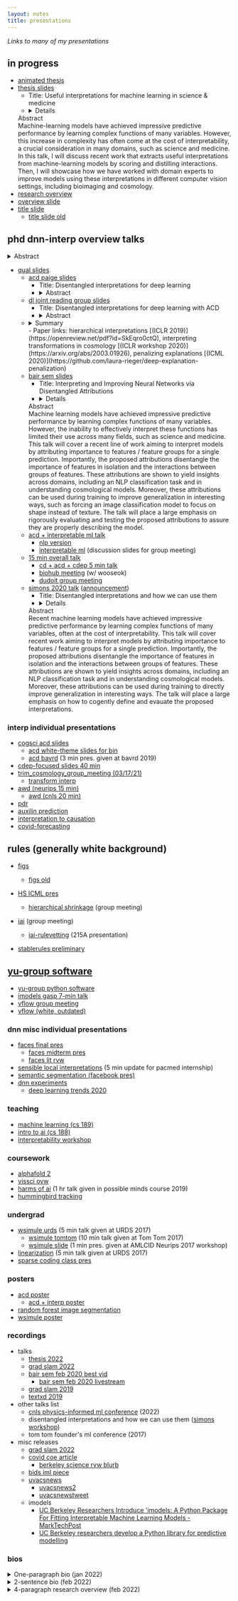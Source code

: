 ```yaml
---
layout: notes
title: presentations
---
```


*Links to many of my presentations*

## in progress

- [animated thesis](https://docs.google.com/presentation/d/1TGTwvh1qOUDcSmn4xlFDK5D-j54PUs3IMAxsRL19LYA/edit#slide=id.g11022bc8220_0_8)
- [thesis slides](https://docs.google.com/presentation/d/1IyxCrB5Ol8RsvFBTTy4Y5DQH3TxS9Wgl7Pxt1thrBBY/edit)
	- Title: Useful interpretations for machine learning in science & medicine
	- <details>
    <summary>Abstract</summary>
    Machine-learning models have achieved impressive predictive performance by learning complex functions of many variables. However, this increase in complexity has often come at the cost of interpretability, a crucial consideration in many domains, such as science and medicine. In this talk, I will discuss recent work that extracts useful interpretations from machine-learning models by scoring and distilling interactions. Then, I will showcase how we have worked with domain experts to improve models using these interpretations in different computer vision settings, including bioimaging and cosmology.
    </details>
- [research overview](https://docs.google.com/presentation/d/19fTICv0pyRiwGE39mqE_eGTq0Arn3OtVnDSrURFbPMA/present?slide=id.p) 
- [overview slide](https://docs.google.com/presentation/d/1gvYfUkb-7yCXUUerBbgsOhGT82lj2ZPTYPop1qvSVzE/edit#slide=id.ga03c02da4e_0_126)
- [title slide](https://docs.google.com/presentation/d/1gvYfUkb-7yCXUUerBbgsOhGT82lj2ZPTYPop1qvSVzE/edit#slide=id.ga03c02da4e_0_126)
  - [title slide old](https://docs.google.com/presentation/d/13GyKciZZ1zZWmWqCSksvZtGpydAkDjOL0lYVr75kpAU/edit)

## phd dnn-interp overview talks

<details>
<summary>Abstract</summary>
Deep learning models have achieved impressive predictive performance by learning complex functions of many variables, often at the cost of interpretability. I will discuss a recent line of work aiming to interpret neural networks by attributing importance to features and feature interactions for individual predictions. Importantly, the proposed methods disentangle the importance of features in isolation and the interactions between groups of features. These attributions significantly enhance interpretability and can be used to directly improve generalization in interesting ways. I will showcase how we have worked with domain experts to make these attributions useful in different computer vision settings, including in bioimaging and cosmology.
</details>

- [qual slides](https://docs.google.com/presentation/d/1cdzZsyRYRs9GiR9s2-V7OO8oIcaabT5TVJFGR9qk_HY/edit#slide=id.p)
    - [acd paige slides](https://docs.google.com/presentation/d/1aZvpZVk6pMmcUkQD0MaBQrmoecU835x6bqi1cbQNXeU/edit#slide=id.g51955b76d5_0_7)
        - Title: Disentangled interpretations for deep learning
        - <details>
          <summary>Abstract</summary>
          Deep learning models have achieved impressive predictive performance by learning complex functions of many variables, often at the cost of interpretability. I will discuss a recent line of work aiming to interpret neural networks by attributing importance to features and feature interactions for individual predictions. Importantly, the proposed methods disentangle the importance of features in isolation and the interactions between groups of features. These attributions significantly enhance interpretability and can be used to directly improve generalization in interesting ways. I will showcase how we have worked with domain experts to make these attributions useful in different computer vision settings, including in bioimaging and cosmology.
          </details>
    - [dl joint reading group slides](https://docs.google.com/presentation/d/1MNEtfdD1ng8o_s75FYTZPbUDSmAf7smIc8jJnZ2FbO0/edit?usp=sharing)
        - Title: Disentangled interpretations for deep learning with ACD
        - <details>
          <summary>Abstract</summary>
          Deep learning models have achieved impressive predictive performance by learning complex functions of many variables, often at the cost of interpretability. I will discuss our recent works aiming to interpret neural networks by attributing importance to features and feature interactions for individual predictions. Importantly, the proposed method (named agglomerative contextual decomposition, or ACD) disentangles the importance of features in isolation and the interactions between groups of features. These attributions yield insights across domains, including in NLP/computer vision and can be used to directly improve generalization in interesting ways.
          </details>
    - <details>
      <summary>Summary</summary>
      We focus on a problem in cosmology, where it is crucial to interpret how a model trained on simulations predicts fundamental cosmological parameters. By extending ACD to interpret transformations of input features, we vet the model by analyzing attributions in the frequency domain. Finally, we discuss ongoing work using ACD to develop simple transformations (e.g. adaptive wavelets) which can be both predictive and interpretable for cosmological parameter prediction.
      </details>
        - Paper links: hierarchical interpretations [(ICLR 2019)](https://openreview.net/pdf?id=SkEqro0ctQ), interpreting transformations in cosmology [(ICLR workshop 2020)](https://arxiv.org/abs/2003.01926), penalizing explanations [(ICML 2020)](https://github.com/laura-rieger/deep-explanation-penalization)
    - [bair sem slides](https://docs.google.com/presentation/d/1vpunbuggj1sHxz3g_20pj2vtesHxJNUQoPbsHMMfz3A/edit#slide=id.p)
        - Title: Interpreting and Improving Neural Networks via Disentangled Attributions
        - <details>
      <summary>Abstract</summary>
      Machine learning models have achieved impressive predictive performance by learning complex functions of many variables. However, the inability to effectively interpret these functions has limited their use across many fields, such as science and medicine. This talk will cover a recent line of work aiming to interpret models by attributing importance to features / feature groups for a single prediction. Importantly, the proposed attributions disentangle the importance of features in isolation and the interactions between groups of features. These attributions are shown to yield insights across domains, including an NLP classification task and in understanding cosmological models. Moreover, these attributions can be used during training to improve generalization in interesting ways, such as forcing an image classification model to focus on shape instead of texture. The talk will place a large emphasis on rigorously evaluating and testing the proposed attributions to assure they are properly describing the model.
      </details>
    - [acd + interpretable ml talk](https://docs.google.com/presentation/d/1x4zzugqu1kMhUKdM94MWrfB9Y6-YfrnHsv5MDFvzfmE/edit#slide=id.p)
        - [nlp version](https://docs.google.com/presentation/d/1bFIdoarqhZdwyXmvNKgqfbhKXByfgPW9h27HYGDXKGM/edit)
        - [interpretable ml](https://docs.google.com/presentation/d/13jbgFyYSSDaMUd2w4RY9GHteTcWJj1drS6_2sOkvnv4/present?slide=id.p) (discussion slides for group meeting)
    - [15 min overall talk](https://docs.google.com/presentation/d/16u_23-P7uvouNo_HvpLCgG1Um3ZDu5c3d76YBhQsjjI/edit#slide=id.gc5100c8fb5_0_519)
        - [cd + acd + cdep 5 min talk](https://docs.google.com/presentation/d/1qWor5d7AXVQfcLtQmFdMPUDPHeBkN1wWZid_pfxZjVQ/edit#slide=id.g51955b76d5_0_7)
        - [biohub meeting](https://docs.google.com/presentation/d/1-VadvMFR9UutmjGFXASMTdPLAiuU_6nzqKvPsEjKkW0/edit?usp=sharing) (w/ wooseok)
        - [dudoit group meeting](https://docs.google.com/presentation/d/1xA4aaBXKV4cO5_iXZZcUnheFpcMsT1U5fJZdaE7FwME/edit#slide=id.p)
    - [simons 2020 talk](https://docs.google.com/presentation/d/1OW4LxoKd6qxPaTP6XXH_gTLfrDV9DVfO7Wa00oznJv4/edit#slide=id.p) ([announcement](https://simons.berkeley.edu/events/disentangled-interpretations-and-how-we-can-use-them))
      - Title: Disentangled interpretations and how we can use them
      - <details>
      <summary>Abstract</summary>
      Recent machine learning models have achieved impressive predictive performance by learning complex functions of many variables, often at the cost of interpretability. This talk will cover recent work aiming to interpret models by attributing importance to features / feature groups for a single prediction. Importantly, the proposed attributions disentangle the importance of features in isolation and the interactions between groups of features. These attributions are shown to yield insights across domains, including an NLP classification task and in understanding cosmological models. Moreover, these attributions can be used during training to directly improve generalization in interesting ways. The talk will place a large emphasis on how to cogently define and evauate the proposed interpretations.
      </details>

### interp individual presentations

- [cogsci acd slides](https://docs.google.com/presentation/d/1I6djTqVn6YGKqxvQk59-4C39LbE68mNQbX1Go5pzTH4/present?slide=id.p)
    - [acd white-theme slides for bin](https://docs.google.com/presentation/d/1GjL0IJWft3IpdWxAwprXNiZkAG4Jl5mU6FNT2t0DGkQ/edit#slide=id.g5d6ee59cb4_0_0)
    - [acd bavrd](https://docs.google.com/presentation/d/1IVeb5ibe561VR5PAQEN5hdnwmpAHquK4JLb1vzT9fd8/present) (3 min pres. given at bavrd 2019)
- [cdep-focused slides 40 min](https://docs.google.com/presentation/d/1F9spZOwKbxtXqpCiKv2V332v4Vs-UV6mQ_7Xs_cnrLg/edit#slide=id.p)    
- [trim_cosmology_group_meeting (03/17/21)](https://docs.google.com/presentation/d/1sDtuaZt7bnAzvEB6tEv04rhVifnGSvyA1o6qUA-Z4ys/edit#slide=id.p)
    - [transform interp](https://docs.google.com/presentation/d/1mH1uG38qJg-ar0G-LiVPZWNKPO_2GiD-uayWM5AI-bo/present?slide=id.p)
- [awd (neurips 15 min)](https://docs.google.com/presentation/d/1YrzAir94D0KWewau34dZAXXPdATRuqeVf8Jt-o_wqG8/edit#slide=id.p)
  - [awd (cnls 20 min)](https://docs.google.com/presentation/d/1TuYEzCZrUX_EbjlQId8dig9lmCC0iw68sPxLqXwd-PM/edit#slide=id.p)
- [pdr](https://docs.google.com/presentation/d/18Tdiym7hDeu0c4tj5XezrznIDfbltR4QQJJZjaHi7tk/present?slide=id.p)
- [auxilin prediction](https://docs.google.com/presentation/d/1sQXbFUTSEyrmDkovV8g759Wj8E9LBpATAVV1iweKeGo/edit#slide=id.gc0f646bcee_0_0)
- [interpretation to causation](https://docs.google.com/presentation/d/1vwgpNp36ssspO5LcUgnohtm9JT-PeSwsX47LpZjvono/edit#slide=id.g9d8da641c4_0_36)
- [covid-forecasting](https://docs.google.com/presentation/d/1nAYfBHj9qP-Qzpjho4dyMTx2Bc5Pccxu1VqIFiEaeYg/edit)

## rules (generally white background)

- [figs](https://docs.google.com/presentation/d/1Gk5mEcSp6uePS72q-oF-GhXgLSbHfq2jWqMTKfwDaJw/present?slide=id.g112865da5f6_0_0)
  - [figs old](https://docs.google.com/presentation/d/1hMF3kMoQDdrM6BHDq1CWVYsibgVyaOVtz0l2WEIbsy0/edit?usp=sharing)
- [HS ICML pres](https://docs.google.com/presentation/d/1z8CzmEWWsAq3-QvlLST4RA9JKpZd5ELtkf5vx6ysXCQ/edit?usp=sharing)
  - [hierarchical shrinkage](https://docs.google.com/presentation/d/1inyZnryrs6dNO6VCn7ng6Rjc-XCkuagxx9YVHKJWqrM/present?slide=id.g1154243f54b_2_372) (group meeting)

- [iai](https://docs.google.com/presentation/d/19liiotfBKNPm2lli6U1ZOPd8jCHEL8Y99HcEZFHOSsQ/edit#slide=id.gc6d28d5565_0_0) (group meeting)
  - [iai-rulevetting](https://docs.google.com/presentation/d/1Ui-NWeJobJ4MhcK-1RG20q8PSyQq4harjOsZ-ml8K4s/edit#slide=id.gc6d28d5565_0_0) (215A presentation)
- [stablerules preliminary](https://docs.google.com/presentation/d/1KSUncdizsQ3cmpsZE0uGGWudQuewMKnukI8V3uManHc/edit#slide=id.gd4a2e647f0_0_0)

## [yu-group software](https://docs.google.com/presentation/d/1phLaC8n8iKG68RQtm99BE3gDkOj-NQhiO2AtJGjBFkM/edit#slide=id.gfc50a11ff5_0_0)

- [yu-group python software](https://docs.google.com/presentation/d/1fKBsTGe8hjbxxk2HbV38dhMiboPhPsVeZlnTE47P5nk/edit)
- [imodels gasp 7-min talk](https://docs.google.com/presentation/d/1fpHo-MtIJntlIrYlQj0yK3spJ7Unf10CNTH-PG9LQ_A/edit?usp=sharing)
- [vflow group meeting](https://docs.google.com/presentation/d/1ReJ3Lqh4VZqpu6X6sP47f6Re6PvLIX9ZRAdjb8ZhFXE/edit#slide=id.g1047cb8ef63_0_0)
- [vflow (white, outdated)](https://docs.google.com/presentation/d/1bcrdF5TozKNLdvxvRK63wsDHS8qRDvg2MgsAZYUy2jw/edit)




### dnn misc individual presentations
- [faces final pres](https://docs.google.com/presentation/d/19Z4TnHCDkNENutyKmE_kZBSJX4jMUam6DoH3HckkMrI/present?slide=id.p)
    - [faces midterm pres](https://docs.google.com/presentation/d/1YxSZtsSOdQ_OZYgctFE1Cgfymv0cmBTzNDkt68d-RE0/present?slide=id.p)
    - [faces lit rvw](https://docs.google.com/presentation/d/1C6l4qq0O_-SosHswPwqo3ixJweMI8gkNku9crzZMw80/present?slide=id.p)
- [sensible local interpretations](https://docs.google.com/presentation/d/1tKVgg2bo7jSgE8TMyt15VAOkGhDPncFpMnZ-mmtoMNI/edit#slide=id.p) (5 min update for pacmed internship)
- [semantic segmentation (facebook pres)](https://docs.google.com/presentation/d/1n_EImcRN8_R-smL6h-Gfxa11vsUczljj/present?slide=id.p1)
- [dnn experiments](http://csinva.github.io/pres/dnn_experiments/#/)
    - [deep learning trends 2020](https://docs.google.com/presentation/d/15NRwGfKyGkcDIDKYwoq82PXdJrkJeRmSQfUbk5oQvuM/edit#slide=id.g8da3737a00_0_24)


### teaching
- [machine learning (cs 189)](https://csinva.github.io/pres/189/#/)
- [intro to ai (cs 188)](https://csinva.github.io/pres/188/#/)
- [interpretability workshop](https://docs.google.com/presentation/d/1RIdbV279r20marRrN0b1bu2z9STkrivsMDa_Dauk8kE/present?slide=id.p)

### coursework
- [alphafold 2](https://docs.google.com/presentation/d/1-MjMAgO2F7RH842BcuKjBlmuf5UA9IPsYADhQ56mkuE/edit#slide=id.p)
- [vissci ovw](https://docs.google.com/presentation/d/1d2prZlhmG72whCTzfGJ_pk-Pgv9Sx-bGG0e503whYvw/present?slide=id.p)
- [harms of ai](https://docs.google.com/presentation/d/1yZkEkDU-ELvh_Od3xvhd8Lsu70U7Cjs5QJnpNIVLgII/present) (1 hr talk given in possible minds course 2019)
- [hummingbird tracking](https://docs.google.com/presentation/d/15iygjXGLu7Ha096GwMV5t6sjP7IPcTHqimPkTDwrpPI/present?slide=id.p)

### undergrad

- [wsimule urds](https://docs.google.com/presentation/d/1GO6lN5o2idozOUdnObXGnXKFbZiJiKKKkmx73uE4BAI/present?slide=id.p) (5 min talk given at URDS 2017)
    - [wsimule tomtom](https://docs.google.com/presentation/d/1KghayB2g8u5xwVuILzT4XtalKi3rerVROaoRb6RUVBk/edit) (10 min talk given at Tom Tom 2017)
    - [wsimule slide](/assets/write_ups/wsimule_17_nips_slide.pdf) (1 min pres. given at AMLCID Neurips 2017 workshop)
- [linearization](https://docs.google.com/presentation/d/1JriXXofysuXyfU4CeyNHJUTYSfa18R9Q3EhkCwFwh4g/present?slide=id.p) (5 min talk given at URDS 2017)
- [sparse coding class pres](https://docs.google.com/presentation/d/199lCpVaOA6ez4QXkt9W8-fMv8rF_rGv_9rsXIwe1LKI/edit#slide=id.p)

### posters
- [acd poster](/assets/write_ups/acd_18_bairday_poster.pdf)
	- [acd + interp poster](/assets/write_ups/utokyo_19_interp_poster.pdf)
- [random forest image segmentation](/assets/write_ups/singh_15_rf_segmentation.pdf)
- [wsimule poster](/assets/write_ups/wsimule_17_nips_poster.pdf)

### recordings
- talks
    - [thesis 2022](https://drive.google.com/file/d/1h9M29xcMB0LMHQx8DFi-aJjtIPqJG8Cv/view)
    - [grad slam 2022](https://www.youtube.com/watch?v=1JahZhczriY)
    - [bair sem feb 2020 best vid](https://www.youtube.com/watch?v=avrnelFZSS4&feature=youtu.be)
        - [bair sem feb 2020 livestream](https://www.youtube.com/watch?v=x6AHX-VrcdM&feature=youtu.be)
    - [grad slam 2019](https://www.youtube.com/watch?v=6VVppY-uUgE&feature=youtu.be&t=5600)
    - [textxd 2019](https://berkeley-haas.hosted.panopto.com/Panopto/Pages/Viewer.aspx?id=276daa74-7298-40b1-9503-ab17014b5863)
- other talks list
    - [cnls physics-informed ml conference](https://web.cvent.com/event/ead9c1d8-c632-4896-ba9e-d5f3fec81e86/websitePage:a9dfad1e-e21c-46b6-bf79-eee883bd1448) (2022)
    - disentangled interpretations and how we can use them ([simons workshop](https://simons.berkeley.edu/events/disentangled-interpretations-and-how-we-can-use-them))
    - tom tom founder's ml conference (2017)
- misc releases
  - [grad slam 2022](https://eecs.berkeley.edu/news/2022/03/chandan-singh-2022-berkeley-grad-slam-competition-semi-finalist)
  - [covid coe article](https://engineering.berkeley.edu/news/2020/04/getting-the-right-equipment-to-the-right-people/)
    - [berkeley science rvw blurb](https://berkeleysciencereview.com/article/ppe-to-the-ppeople-2/) 
  - [bids iml piece](https://bids.berkeley.edu/publications/definitions-methods-and-applications-interpretable-machine-learning)
  - [uvacsnews](https://uvacsnews.wordpress.com/2017/05/04/chandansingh/)
    - [uvacsnews2](https://uvacsnews.wordpress.com/2017/05/12/congratulations-to-our-cs-award-winners/)
    - [uvacsnewstweet](https://twitter.com/CS_UVA/status/860155364347715584)
  - imodels
    - [UC Berkeley Researchers Introduce 'imodels: A Python Package For Fitting Interpretable Machine Learning Models - MarkTechPost](https://www.marktechpost.com/2022/02/10/uc-berkeley-researchers-introduce-imodels-a-python-package-for-fitting-interpretable-machine-learning-models/)
    - [UC Berkeley researchers develop a Python library for predictive modelling](https://analyticsindiamag.com/uc-berkeley-researchers-develop-a-python-library-for-predictive-modelling/)


### bios

<details>
<summary>One-paragraph bio (jan 2022)</summary>
Deep learning models have achieved impressive predictive performance by learning complex functions of many variables, often at the cost of interpretability. I will discuss a recent line of work aiming to interpret neural networks by attributing importance to features and feature interactions for individual predictions. Importantly, the proposed methods disentangle the importance of features in isolation and the interactions between groups of features. These attributions significantly enhance interpretability and can be used to directly improve generalization in interesting ways. I will showcase how we have worked with domain experts to make these attributions useful in different computer vision settings, including in bioimaging and cosmology.
</details>

<details>
<summary>2-sentence bio (feb 2022)</summary>
Chandan is a fifth and final-year PhD student in computer science. He hopes to build on recent advances in machine-learning to improve the world of healthcare.His research focuses on how to interpret machine-learning models with the goal of ensuring that they can be reliably used when someone’s health is at stake.
</details>

<details>
<summary>4-paragraph research overview (feb 2022)</summary>
<p>🔎 My research focuses on how we can build trustworthy machine-learning systems by making them interpretable. In my work, interpretability is grounded seriously via close collaboration with domain experts, e.g. medical doctors or cell biologists. These collaborations have given rise to useful methodology, roughly split into two areas: (1) building more effective <em>transparent models</em> and (2) improving the trustworthiness of <em>black-box models</em>. Going forward, I hope to help bridge the gap between transparent models and black-box models to improve real-world healthcare.</p>
<p>🌳 Whever possible, building transparent models is the most effective route towards ensuring interpretability. Transparent models are interpretable by design, including models such as (concise) decision trees, rule lists, and linear models. My work in this area was largely motivated by the problem of <a href="">clinical decision-rule development</a>. Clinical decision rules (especially those used in emergency medicine), need to be extremely transparent so they can be readily audited and used by physicians making split-second decisions. To this end, we have developed methodology for enhancing decision trees. For example, replacing the standard CART algorithm with a novel <a href="https://arxiv.org/abs/2201.11931">greedy algorithm</a> for tree-sums can substantially improve predictive performance without sacrificing predictive performance. Additionally, <a href="https://arxiv.org/abs/2202.00858">hierarchical regularization</a> can improve the predictions of an already fitted model without altering its interpretability. Despite their effectiveness, transparent models such as these often get overlooked in favor of black-box models; to address thie issue, we&#39;ve spent a lot of time curating <a href="https://github.com/csinva/imodels">imodels</a>, an open-source package for fitting state-of-the-art transparent models.</p>
<p>🌀 My second line of my work focuses on interpreting and improving black-box models, such as neural networks, for the cases when a transparent model simply can&#39;t predict well enough. Here, I work closely on real-world problems such as analyzing imaging data from <a href="">cell biology</a> and <a href="https://arxiv.org/abs/2003.01926">cosmology</a>. Interpretability in these contexts demands more nuanced information than standard notions of &quot;feature importance; common in the literature. As a result, we have developed methods to characterize and summarize the <a href="https://arxiv.org/abs/1806.05337">interactions</a> in a neural network, particularly in <a href="https://arxiv.org/abs/2003.01926">transformed domains</a> (such as the Fourier domain), where domain interpretations can be more natural. I&#39;m particularly interested in how we can ensure that these interpretations are <em>useful</em>, either by using them to <a href="http://proceedings.mlr.press/v119/rieger20a.html">embed prior knowledge</a> into a model or identify when it can be trusted.</p>
<p>🤝 There is a lot more work to do on bridging the gap between transparent models and black-box models in the real world. One promising avenue is distillation, whereby we can use a black-box model to build a better transparent model. For example, in <a href="https://proceedings.neurips.cc/paper/2021/hash/acaa23f71f963e96c8847585e71352d6-Abstract.html">one work</a> we were able to distill state-of-the-art neural networks in cell-biology and cosmology into transparent wavelet models with &lt;40 parameters. Despite this huge size reduction, these models actually <em>improve</em> prediction performance. By incorporating close domain knowledge into models and the way we approach problems, I believe interpretability can help unlock many benefits of machine-learning for improving healthcare and science.</p>
</details>
